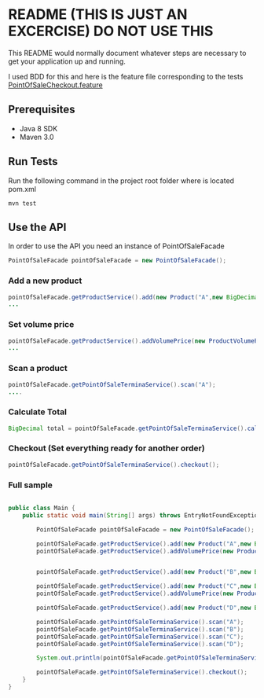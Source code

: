 # README (THIS IS JUST AN EXCERCISE) DO NOT USE THIS

This README would normally document whatever steps are necessary to get your application up and running.

I used BDD  for this and here is the feature file corresponding to the tests [PointOfSaleCheckout.feature](https://github.com/frankelydiaz/PointOfSale/blob/master/src/test/resources/features/PointOfSaleCheckout.feature) 

## Prerequisites 

* Java 8 SDK
* Maven 3.0


## Run Tests 

Run the following command in the project root folder where is located pom.xml

```
mvn test

```

## Use the API 

In order to use the API you need an instance of PointOfSaleFacade

```java
PointOfSaleFacade pointOfSaleFacade = new PointOfSaleFacade();
```

### Add a new product

```java
pointOfSaleFacade.getProductService().add(new Product("A",new BigDecimal(2.00)));
...
```

### Set volume price

```java
pointOfSaleFacade.getProductService().addVolumePrice(new ProductVolumePrice("A",4,new BigDecimal(7.00)));
...
```

### Scan a product

```java
pointOfSaleFacade.getPointOfSaleTerminaService().scan("A");
....
```

### Calculate Total

```java
BigDecimal total = pointOfSaleFacade.getPointOfSaleTerminaService().calculateTotal();
```

### Checkout (Set everything ready for another order)

```java
pointOfSaleFacade.getPointOfSaleTerminaService().checkout();
```
### Full sample

```java

public class Main {
    public static void main(String[] args) throws EntryNotFoundException {

        PointOfSaleFacade pointOfSaleFacade = new PointOfSaleFacade();

        pointOfSaleFacade.getProductService().add(new Product("A",new BigDecimal(2.00)));
        pointOfSaleFacade.getProductService().addVolumePrice(new ProductVolumePrice("A",4,new BigDecimal(7.00)));


        pointOfSaleFacade.getProductService().add(new Product("B",new BigDecimal(12.00)));

        pointOfSaleFacade.getProductService().add(new Product("C",new BigDecimal(1.25)));
        pointOfSaleFacade.getProductService().addVolumePrice(new ProductVolumePrice("C",6,new BigDecimal(6.00)));

        pointOfSaleFacade.getProductService().add(new Product("D",new BigDecimal(0.15)));

        pointOfSaleFacade.getPointOfSaleTerminaService().scan("A");
        pointOfSaleFacade.getPointOfSaleTerminaService().scan("B");
        pointOfSaleFacade.getPointOfSaleTerminaService().scan("C");
        pointOfSaleFacade.getPointOfSaleTerminaService().scan("D");

        System.out.println(pointOfSaleFacade.getPointOfSaleTerminaService().calculateTotal());

        pointOfSaleFacade.getPointOfSaleTerminaService().checkout();
    }
}

```
